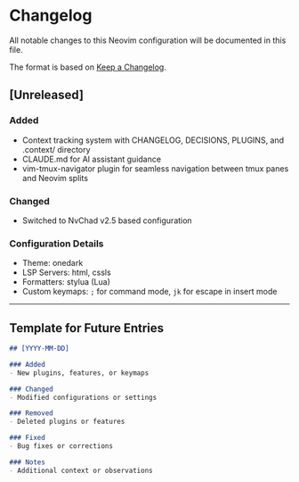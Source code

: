 # Changelog

All notable changes to this Neovim configuration will be documented in this file.

The format is based on [Keep a Changelog](https://keepachangelog.com/en/1.0.0/).

## [Unreleased]

### Added
- Context tracking system with CHANGELOG, DECISIONS, PLUGINS, and .context/ directory
- CLAUDE.md for AI assistant guidance
- vim-tmux-navigator plugin for seamless navigation between tmux panes and Neovim splits

### Changed
- Switched to NvChad v2.5 based configuration

### Configuration Details
- Theme: onedark
- LSP Servers: html, cssls
- Formatters: stylua (Lua)
- Custom keymaps: `;` for command mode, `jk` for escape in insert mode

---

## Template for Future Entries

```markdown
## [YYYY-MM-DD]

### Added
- New plugins, features, or keymaps

### Changed
- Modified configurations or settings

### Removed
- Deleted plugins or features

### Fixed
- Bug fixes or corrections

### Notes
- Additional context or observations
```

